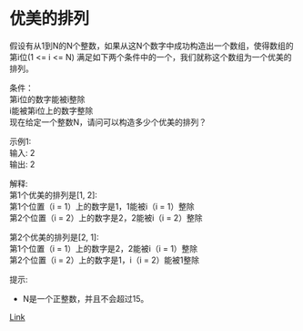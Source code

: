 <h1>优美的排列</h1>

假设有从1到N的N个整数，如果从这N个数字中成功构造出一个数组，使得数组的第i位(1 <= i <= N) 满足如下两个条件中的一个，我们就称这个数组为一个优美的排列。</br>

条件：</br>
第i位的数字能被i整除</br>
i能被第i位上的数字整除</br>
现在给定一个整数N，请问可以构造多少个优美的排列？</br>

示例1:</br>
输入: 2</br>
输出: 2</br>

解释:</br>
第1个优美的排列是[1, 2]:</br>
第1个位置（i = 1）上的数字是1，1能被i（i = 1）整除</br>
第2个位置（i = 2）上的数字是2，2能被i（i = 2）整除</br>

第2个优美的排列是[2, 1]:</br>
第1个位置（i = 1）上的数字是2，2能被i（i = 1）整除</br>
第2个位置（i = 2）上的数字是1，i（i = 2）能被1整除</br>

提示:
- N是一个正整数，并且不会超过15。

[Link](https://leetcode-cn.com/problems/beautiful-arrangement/)
